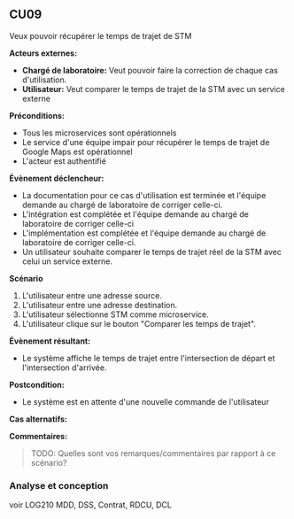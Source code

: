 ## **CU09**
Veux pouvoir récupérer le temps de trajet de STM


**Acteurs externes:**

- **Chargé de laboratoire:** Veut pouvoir faire la correction de chaque cas d'utilisation.
- **Utilisateur:** Veut comparer le temps de trajet de la STM avec un service externe

**Préconditions:**

- Tous les microservices sont opérationnels
- Le service d'une équipe impair pour récupérer le temps de trajet de Google Maps est opérationnel
- L'acteur est authentifié

**Évènement déclencheur:**

- La documentation pour ce cas d'utilisation est terminée et l'équipe demande au chargé de laboratoire de corriger celle-ci.
- L'intégration est complétée et l'équipe demande au chargé de laboratoire de corriger celle-ci
- L'implémentation est complétée et l'équipe demande au chargé de laboratoire de corriger celle-ci.
- Un utilisateur souhaite comparer le temps de trajet réel de la STM avec celui un service externe.

**Scénario**
1. L'utilisateur entre une adresse source.
2. L'utilisateur entre une adresse destination.
3. L'utilisateur sélectionne STM comme microservice.
4. L'utilisateur clique sur le bouton "Comparer les temps de trajet".
    
**Évènement résultant:**

- Le système affiche le temps de trajet entre l'intersection de départ et l'intersection d'arrivée.

**Postcondition:**

- Le système est en attente d'une nouvelle commande de l'utilisateur

**Cas alternatifs:**

**Commentaires:**
> TODO: Quelles sont vos remarques/commentaires par rapport à ce scénario?

### Analyse et conception
voir LOG210
MDD, DSS, Contrat, RDCU, DCL



